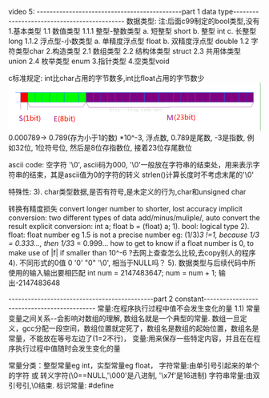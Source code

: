 video 5:
---------------------------------------------part 1 data type--------------------------------------------
数据类型:
  注:后面c99制定的bool类型,没有
1.基本类型
  1.1 数值类型
    1.1.1 整型-整数类型
        a. 短整型 short
        b. 整型 int
        c. 长整型 long
    1.1.2 浮点型-小数类型
        a. 单精度浮点型 float
        b. 双精度浮点型 double
  1.2 字符类型char
2.构造类型
    2.1 数组类型
    2.2 结构体类型 struct
    2.3 共用体类型 union
    2.4 枚举类型 enum
3.指针类型
4.空类型void

c标准规定: int比char占用的字节数多,int比float占用的字节数少
![image](https://github.com/jimyokl/lihuiqin/blob/main/media/float%E6%B5%AE%E7%82%B9%E6%95%B0%E5%86%85%E5%AD%98%E5%AD%98%E6%94%BE.png)
0.000789-> 0.789(存为小于1的数) *10^-3, 浮点数, 0.789是尾数, -3是指数, 例如32位, 1位符号位, 然后是8位存指数位, 接着23位存尾数位

ascii code:
空字符 '\0', ascii码为000,
'\0'一般放在字符串的结束处，用来表示字符串的结束，其是ascii值为0的字符的转义
strlen()计算长度时不考虑末尾的'\0'

特殊性:
 3). char类型数据,是否有符号,是未定义的行为,char和unsigned char

 转换有精度损失
    convert longer number to shorter, lost accuracy
    implicit conversion: two different types of data add/minus/muliple/, auto convert the result 
    explicit conversion: int a; float b = (float) a;
 1). bool:
    logical type
 2). float:
    float number eg 1.5 is not a precise number
    eg: (1/3)*3 !=1, because 1/3 = 0.333..., then 1/3*3 = 0.999...
    how to get to know if a float number is 0, to make use of |f| if smaller than 10^-6
    ?去网上查查怎么比较,去copy别人的程序
 4). 不同形式的0值
   0
   '0'
   "0"
   '\0', 相当于NULL吗？
 5). 数据类型与后续代码中所使用的输入输出要相匹配
  int num = 2147483647; num = num + 1; 输出-2147483648

---------------------------------------------part 2 constant--------------------------------------------
常量:在程序执行过程中值不会发生变化的量
1.1) 常量变量之间关系--会影响对数组的理解, 数组名就是一个典型的常量.
      数组一旦定义，gcc分配一段空间，数组位置就定死了，数组名是数组的起始位置，数组名是常量，不能放在等号左边了(1=2不行)，
变量:用来保存一些特定内容，并且在在程序执行过程中值随时会发生变化的量

常量分类：整型常量eg int，实型常量eg float，
         字符常量:由单引号引起来的单个的字符 或 转义字符(\0==NULL,'\000'是八进制, '\x7f'是16进制)
         字符串常量:由双引号引,\0结束. 
         标识常量: #define